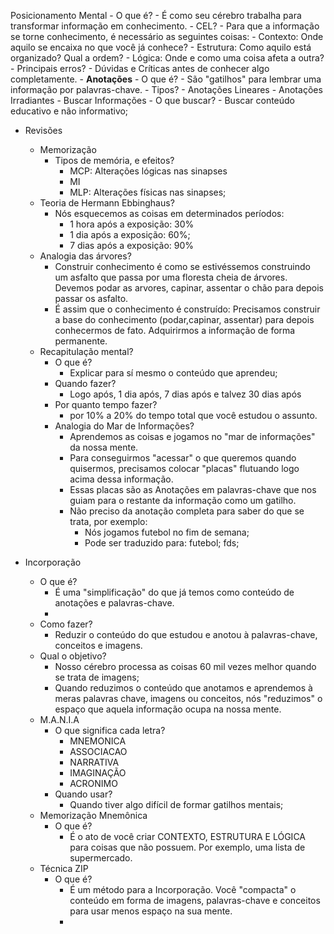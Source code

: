 Posicionamento Mental
	- O que é?
		- É como seu cérebro trabalha para transformar informação em conhecimento.
	- CEL?
		- Para que a informação se torne conhecimento, é necessário as seguintes coisas:
			- Contexto: Onde aquilo se encaixa no que você já conhece?
			- Estrutura: Como aquilo está organizado? Qual a ordem?
			- Lógica: Onde e como uma coisa afeta a outra?
	- Principais erros?
		- Dúvidas e Críticas antes de conhecer algo completamente.
	- **Anotações**
		- O que é?
			- São "gatilhos" para lembrar uma informação por palavras-chave.
		- Tipos?
			- Anotações Lineares
			- Anotações Irradiantes
	- Buscar Informações
		- O que buscar?
			- Buscar conteúdo educativo e não informativo;
- Revisões
	- Memorização
		- Tipos de memória, e efeitos?
			- MCP: Alterações lógicas nas sinapses
			- MI
			- MLP: Alterações físicas nas sinapses;
	- Teoria de Hermann Ebbinghaus? 
		- Nós esquecemos as coisas em determinados períodos:
			- 1 hora após a exposição: 30%
			- 1 dia após a exposição: 60%;
			- 7 dias após a exposição: 90%
	- Analogia das árvores?
		- Construir conhecimento é como se estivéssemos construindo um asfalto que passa por uma floresta cheia de árvores. Devemos podar as arvores, capinar, assentar o chão para depois passar os asfalto.
		- É assim que o conhecimento é construído: Precisamos construir a base do conhecimento (podar,capinar, assentar) para depois conhecermos de fato. Adquirirmos a informação de forma permanente.
	- Recapitulação mental?
		- O que é?
			- Explicar para sí mesmo o conteúdo que aprendeu;
		- Quando fazer?
			- Logo após, 1 dia após, 7 dias após e talvez 30 dias após
		- Por quanto tempo fazer?
			- por 10% a 20% do tempo total que você estudou o assunto.
		- Analogia do Mar de Informações?
			- Aprendemos as coisas e jogamos no "mar de informações" da nossa mente.
			- Para conseguirmos "acessar" o que queremos quando quisermos, precisamos colocar "placas" flutuando logo acima dessa informação.
			- Essas placas são as Anotações em palavras-chave que nos guiam para o restante da informação como um gatilho.
			- Não preciso da anotação completa para saber do que se trata, por exemplo:
				- Nós jogamos futebol no fim de semana;
				- Pode ser traduzido para: futebol; fds;
	
- Incorporação
	- O que é?
		- É uma "simplificação" do que já temos como conteúdo de anotações e palavras-chave.
		- 
	- Como fazer?
		- Reduzir o conteúdo do que estudou e anotou à palavras-chave, conceitos e imagens.
	- Qual o objetivo?
		- Nosso cérebro processa as coisas 60 mil vezes melhor quando se trata de imagens;
		- Quando reduzimos o conteúdo que anotamos e aprendemos à meras palavras chave, imagens ou conceitos, nós "reduzimos" o espaço que aquela informação ocupa na nossa mente.
	- M.A.N.I.A
		- O que significa cada letra?
			- MNEMONICA
			- ASSOCIACAO
			- NARRATIVA
			- IMAGINAÇÃO
			- ACRONIMO
		- Quando usar?
			- Quando tiver algo difícil de formar gatilhos mentais;
	- Memorização Mnemônica
		- O que é?
			- É o ato de você criar CONTEXTO, ESTRUTURA E LÓGICA para coisas que não possuem. Por exemplo, uma lista de supermercado.
	- Técnica ZIP
		- O que é?
			- É um método para a Incorporação. Você "compacta" o conteúdo em forma de imagens, palavras-chave e conceitos para usar menos espaço na sua mente.
			- 